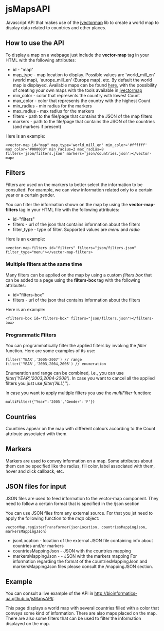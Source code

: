 # jsMapsAPI

Javascript API that makes use of the [jvectormap](http://jvectormap.com/) lib to create a world map to display data related to countries and other places.

## How to use the API

To display a map on a webpage just include the **vector-map** tag in your HTML with the following attributes:

- id - "map"
- map_type - map location to display. Possible values are 'world_mill_en' (world map), 'europe_mill_en' (Europe map), etc. By default the world map is displayed. Available maps can be found [here](http://jvectormap.com/maps/), with the possibility of creating your own maps with the tools available in [jvectormap](http://jvectormap.com/documentation/gis-converter/)
- min_color - color that represents the country with lowest Count
- max_color - color that represents the country with the highest Count
- min_radius - min radius for the markers
- max_radius - max radius for the markers
- filters - path to the file/page that contains the JSON of the map filters
- markers - path to the file/page that contains the JSON of the countries (and markers if present)
 
Here is an example:

    <vector-map id="map" map_type='world_mill_en' min_color='#ffffff' max_color="#000000" min_radius=2 max_radius=8 filters='json/filters.json' markers='json/countries.json'></vector-map>

## Filters

Filters are used on the markers to better select the information to be consulted. For example, we can view information related only to a certain year or a certain gender.

You can filter the information shown on the map by using the **vector-map-filters** tag in your HTML file with the following attributes:

- id="filters"
- filters - url of the json that contains information about the filters
- filter_type - type of filter. Supported values are _menu_ and _radio_

Here is an example:

    <vector-map-filters id="filters" filters="json/filters.json" filter_type="menu"></vector-map-filters>

### Multiple filters at the same time

Many filters can be applied on the map by using a custom _filters box_ that can be added to a page using the **filters-box** tag with the following attributes:

- id="filters-box"
- filters - url of the json that contains information about the filters

Here is an example:

    <filters-box id="filters-box" filters="json/filters.json"></filters-box>


### Programmatic Filters

You can programmatically filter the applied filters by invoking the _filter_ function. Here are some examples of its use:

    filter('YEAR','2005-2007') // range
    filter('YEAR','2003,2004,2005') // enumeration

Enumeration and range can be combined, i.e., you can use _filter('YEAR','2003,2004-2008')_. In case you want to cancel all the applied filters you just use _filter('ALL','')_.

In case you want to apply multiple filters you use the _multiFilter_ function:

    multiFilter({"Year":'2005','Gender':'F'})


## Countries

Countries appear on the map with different colours according to the Count attribute associated with them.


## Markers

Markers are used to convey information on a map. Some attributes about them can be specified like the radius, fill color, label associated with them, hover and click callback, etc.


## JSON files for input

JSON files are used to feed information to the vector-map component. They need to follow a certain format that is specified in the /json section

You can use JSON files from any external source. For that you jst need to apply the following function to the _map_ object:

    vectorMap.registerTransformer(jsonLocation, countriesMappingJson, markersMappingJson)

- jsonLocation - location of the external JSON file containing info about countries and/or markers
- countriesMappingJson - JSON with the countries mapping
- markersMappingJson - - JSON with the markers mapping
For information regarding the format of the countriesMappingJson and markersMappingJson files please consult the /mappingJSON section.


## Example

You can consult a live example of the API in http://bioinformatics-ua.github.io/jsMapsAPI/.

This page displays a world map with several countries filled with a color that conveys some kind of information. There are also maps placed on the map.
There are also some filters that can be used to filter the information displayed on the map.
